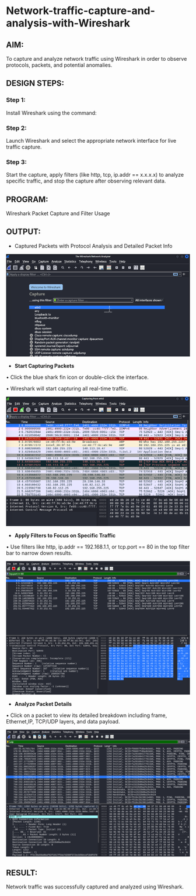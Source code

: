 # Network-traffic-capture-and-analysis-with-Wireshark
## AIM:
To capture and analyze network traffic using Wireshark in order to observe protocols, packets, and potential anomalies.

## DESIGN STEPS:
### Step 1:
Install Wireshark using the command:

### Step 2:
Launch Wireshark and select the appropriate network interface for live traffic capture.

### Step 3:
Start the capture, apply filters (like http, tcp, ip.addr == x.x.x.x) to analyze specific traffic, and stop the capture after observing relevant data.

## PROGRAM:
Wireshark Packet Capture and Filter Usage

## OUTPUT:

- Captured Packets with Protocol Analysis and Detailed Packet Info

![alt text](<Screenshot 2025-04-23 132532.png>)

- **Start Capturing Packets**

• Click the blue shark fin icon or double-click the interface.

• Wireshark will start capturing all real-time traffic.

![alt text](<Screenshot 2025-04-23 132613.png>)

- **Apply Filters to Focus on Specific Traffic**
  
• Use filters like http, ip.addr == 192.168.1.1, or tcp.port == 80 in the top filter bar to narrow down results.

![alt text](<Screenshot 2025-04-23 135049.png>)

- **Analyze Packet Details**
  
• Click on a packet to view its detailed breakdown including frame, Ethernet,IP, TCP/UDP layers, and data payload.

![alt text](<Screenshot 2025-04-23 134833.png>)

## RESULT:
Network traffic was successfully captured and analyzed using Wireshark.
